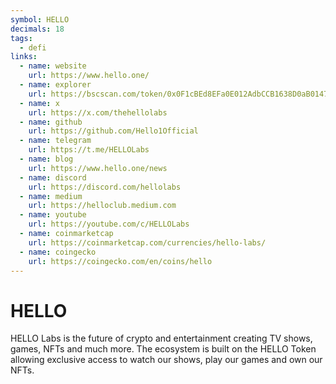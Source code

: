 ```yaml
---
symbol: HELLO
decimals: 18
tags:
  - defi
links:
  - name: website
    url: https://www.hello.one/
  - name: explorer
    url: https://bscscan.com/token/0x0F1cBEd8EFa0E012AdbCCB1638D0aB0147D5Ac00
  - name: x
    url: https://x.com/thehellolabs
  - name: github
    url: https://github.com/Hello1Official
  - name: telegram
    url: https://t.me/HELLOLabs
  - name: blog
    url: https://www.hello.one/news
  - name: discord
    url: https://discord.com/hellolabs
  - name: medium
    url: https://helloclub.medium.com
  - name: youtube
    url: https://youtube.com/c/HELLOLabs
  - name: coinmarketcap
    url: https://coinmarketcap.com/currencies/hello-labs/
  - name: coingecko
    url: https://coingecko.com/en/coins/hello
---
```


# HELLO

HELLO Labs is the future of crypto and entertainment creating TV shows, games, NFTs and much more. The ecosystem is built on the HELLO Token allowing exclusive access to watch our shows, play our games and own our NFTs.

